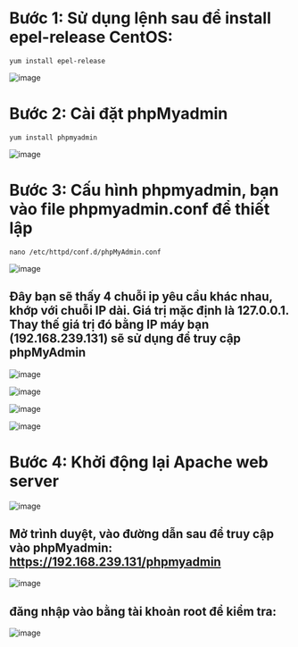 # Bước 1: Sử dụng lệnh sau để install epel-release CentOS:
 `yum install epel-release`
 
 ![image](https://user-images.githubusercontent.com/110179869/189573178-573eac1f-c11e-4c94-bb7c-c853a8cc3f5e.png)

# Bước 2: Cài đặt phpMyadmin

`yum install phpmyadmin`

![image](https://user-images.githubusercontent.com/110179869/189573310-0c4471f4-587a-4ede-acdd-5d6866a09da7.png)

# Bước 3: Cấu hình phpmyadmin, bạn vào file phpmyadmin.conf để thiết lập
`nano /etc/httpd/conf.d/phpMyAdmin.conf`

![image](https://user-images.githubusercontent.com/110179869/189573422-d7c112ad-35af-44c5-9cdf-fd23061132b0.png)

## Đây bạn sẽ thấy 4 chuỗi ip yêu cầu khác nhau, khớp với chuỗi IP dài. Giá trị mặc định là 127.0.0.1. Thay thế giá trị đó bằng IP máy bạn (192.168.239.131) sẽ sử dụng để truy cập phpMyAdmin

![image](https://user-images.githubusercontent.com/110179869/189573831-4188626f-8296-4d2f-84ad-dce638bfaf9a.png)

![image](https://user-images.githubusercontent.com/110179869/189573874-b19bf6cd-07cc-4a8d-87f0-8111d62b7abf.png)

![image](https://user-images.githubusercontent.com/110179869/189573904-3c81e433-e85c-4251-bb3e-4a5b90f110aa.png)

![image](https://user-images.githubusercontent.com/110179869/189573934-cdfdb682-8b82-45f2-8532-9a5c7fcc58a8.png)

# Bước 4: Khởi động lại Apache web server

![image](https://user-images.githubusercontent.com/110179869/189574006-96ab5b25-b5d8-4193-b442-326730d39193.png)

## Mở trình duyệt, vào đường dẫn sau để truy cập vào phpMyadmin: https://192.168.239.131/phpmyadmin

![image](https://user-images.githubusercontent.com/110179869/189572995-6b017a31-49cd-4c63-9d4e-292f3b015db1.png)

## đăng nhập vào bằng tài khoản root để kiểm tra:

![image](https://user-images.githubusercontent.com/110179869/189574139-31337dae-02a9-48ef-901f-5ed2385fe34e.png)
